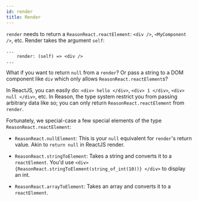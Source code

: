 ```yaml
---
id: render
title: Render
---
```


`render` needs to return a `ReasonReact.reactElement`: `<div />`, `<MyComponent />`, etc. Render takes the argument `self`:

```reason
...
    render: (self) => <div />
...
```

What if you want to return `null` from a `render`? Or pass a string to a DOM component like `div` which only allows `ReasonReact.reactElement`s?

In ReactJS, you can easily do: `<div> hello </div>`, `<div> 1 </div>`, `<div> null </div>`, etc. In Reason, the type system restrict you from passing arbitrary data like so; you can only return `ReasonReact.reactElement` from `render`.

Fortunately, we special-case a few special elements of the type `ReasonReact.reactElement`:

- `ReasonReact.nullElement`: This is your `null` equivalent for `render`'s return value. Akin to `return null` in ReactJS render.

- `ReasonReact.stringToElement`: Takes a string and converts it to a `reactElement`. You'd use `<div> {ReasonReact.stringToElement(string_of_int(10))} </div>` to display an int.

- `ReasonReact.arrayToElement`: Takes an array and converts it to a `reactElement`.
